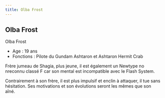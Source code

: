 ```yaml
---
title: Olba Frost
---
```


Olba Frost
----------

Olba Frost  
- Age : 19 ans  
- Fonctions : Pilote du Gundam Ashtaron et Ashtaron Hermit Crab


Frère jumeau de Shagia, plus jeune, il est également un Newtype no nreconnu classé F car son mental est incompatible avec le Flash System.


Contrairement à son frère, il est plus impulsif et enclin à attaquer, il tue sans hésitation. Ses motivations et son évolutions seront les mêmes que son aîné.

